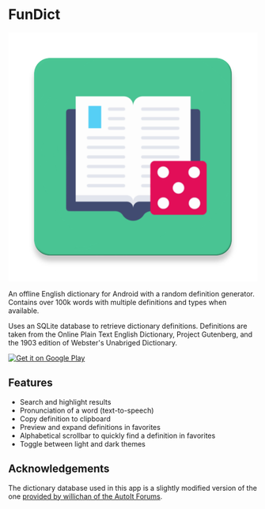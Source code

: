 # FunDict

![](app/src/main/ic_launcher-web.png)

An offline English dictionary for Android with a random definition generator. Contains over 100k words with multiple definitions and types when available. 

Uses an SQLite database to retrieve dictionary definitions. Definitions are taken from the Online Plain Text English Dictionary, Project Gutenberg, and the 1903 edition of Webster's Unabriged Dictionary.

[![Get it on Google Play](https://play.google.com/intl/en_us/badges/static/images/badges/en_badge_web_generic.png)](https://play.google.com/store/apps/details?id=com.martru118.fundict)

## Features
- Search and highlight results
- Pronunciation of a word (text-to-speech)
- Copy definition to clipboard
- Preview and expand definitions in favorites
- Alphabetical scrollbar to quickly find a definition in favorites
- Toggle between light and dark themes

## Acknowledgements
The dictionary database used in this app is a slightly modified version of the one [provided by willichan of the AutoIt Forums](https://www.autoitscript.com/forum/files/file/419-dictionary_bigdb/).
